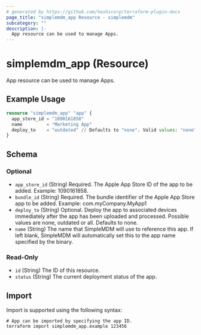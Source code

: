 ```yaml
---
# generated by https://github.com/hashicorp/terraform-plugin-docs
page_title: "simplemdm_app Resource - simplemdm"
subcategory: ""
description: |-
  App resource can be used to manage Apps.
---
```


# simplemdm_app (Resource)

App resource can be used to manage Apps.

## Example Usage

```terraform
resource "simplemdm_app" "app" {
  app_store_id = "1090161858"
  name         = "Marketing App"
  deploy_to    = "outdated" // Defaults to "none". Valid values: "none", "outdated", "all".
}
```

<!-- schema generated by tfplugindocs -->
## Schema

### Optional

- `app_store_id` (String) Required. The Apple App Store ID of the app to be added. Example: 1090161858.
- `bundle_id` (String) Required. The bundle identifier of the Apple App Store app to be added. Example: com.myCompany.MyApp1
- `deploy_to` (String) Optional. Deploy the app to associated devices immediately after the app has been uploaded and processed. Possible values are none, outdated or all. Defaults to none.
- `name` (String) The name that SimpleMDM will use to reference this app. If left blank, SimpleMDM will automatically set this to the app name specified by the binary.

### Read-Only

- `id` (String) The ID of this resource.
- `status` (String) The current deployment status of the app.

## Import

Import is supported using the following syntax:

```shell
# App can be imported by specifying the app ID.
terraform import simplemdm_app.example 123456
```
